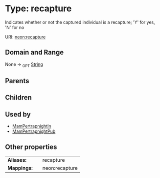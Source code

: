 
# Type: recapture


Indicates whether or not the captured individual is a recapture; 'Y' for yes, 'N' for no

URI: [neon:recapture](https://data.neonscience.org/recapture)


## Domain and Range

None ->  <sub>OPT</sub> [String](types/String.md)

## Parents


## Children


## Used by

 * [MamPertrapnightIn](MamPertrapnightIn.md)
 * [MamPertrapnightPub](MamPertrapnightPub.md)

## Other properties

|  |  |  |
| --- | --- | --- |
| **Aliases:** | | recapture |
| **Mappings:** | | neon:recapture |

